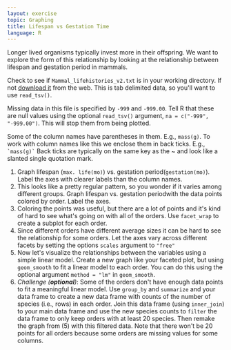 ```yaml
---
layout: exercise
topic: Graphing
title: Lifespan vs Gestation Time
language: R
---
```


Longer lived organisms typically invest more in their offspring.
We want to explore the form of this relationship by looking at the relationship between lifespan and gestation period in mammals.

Check to see if `Mammal_lifehistories_v2.txt` is in your working directory.
If not [download it](https://esapubs.org/archive/ecol/E084/093/Mammal_lifehistories_v2.txt)
from the web.
This is tab delimited data, so you'll want to
use `read_tsv()`.

Missing data in this file is specified by `-999` and `-999.00`. Tell R that
these are null values using the optional `read_tsv()` argument,
`na = c("-999", "-999.00")`. This will stop them from being plotted.
 
Some of the column names have parentheses in them.
E.g., `mass(g)`.
To work with column names like this we enclose them in back ticks.
E.g., `` `mass(g)` ``
Back ticks are typically on the same key as the ~ and look like a slanted single quotation mark.

1. Graph lifespan (`max. life(mo)`) vs. gestation period(`gestation(mo)`). Label the axes with clearer labels than
   the column names.
2. This looks like a pretty regular pattern, so you wonder if it varies among
   different groups. Graph lifespan vs. gestation periodwith the data points colored by order.
   Label the axes.
3. Coloring the points was useful, but there are a lot of points and it's kind
   of hard to see what's going on with all of the orders. Use `facet_wrap` to
   create a subplot for each order.
4. Since different orders have different average sizes it can be hard to see the relationship for some orders.
   Let the axes vary across different facets by setting the options `scales` argument to `"free"`
5. Now let's visualize the relationships between the variables using a simple
   linear model. Create a new graph like your faceted plot, but using
   `geom_smooth` to fit a linear model to each order. You can do this using the
   optional argument `method = "lm"` in `geom_smooth`.
6. _Challenge (**optional**)_: Some of the orders don't have enough data points to fit a meaningful linear model.
   Use `group_by` and `summarize` and your data frame to create a new data frame with counts of the number of species (i.e., rows) in each order.
   Join this data frame (using `inner_join`) to your main data frame and use the new species counts to `filter` the data frame to only keep orders with at least 20 species.
   Then remake the graph from (5) with this filtered data.
   Note that there won't be 20 points for all orders because some orders are missing values for some columns.
